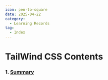 ```yaml
---
icon: pen-to-square
date: 2025-04-22
category:
  - Learning Records
tag:
  - Index
---
```


# TailWind CSS Contents

### 1. [Summary](summary.md)